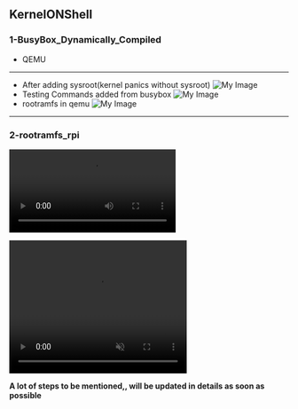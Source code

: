 ## KernelONShell

### 1-BusyBox_Dynamically_Compiled
- QEMU

---
- After adding sysroot(kernel panics without sysroot)
![My Image](/Kernel_Work/1-BusyBox_Dynamically_Compiled/after_adding_sysroot.png)
- Testing Commands added from busybox
![My Image](/Kernel_Work/1-BusyBox_Dynamically_Compiled/testing_added_commands.png)
- rootramfs in qemu
![My Image](/Kernel_Work/1-BusyBox_Dynamically_Compiled/testing_rootramfs.png)
---


### 2-rootramfs_rpi

![My Video](/Kernel_Work/2-rootramfs_rpi/KernelONShell.mp4)

<video width="320" height="240" controls loop="" muted = "" autoplay="">
<source src="https://github.com/PatrickAtef8/EmbeddedLinuxKitchen/raw/refs/heads/main/Kernel_Work/2-rootramfs_rpi/KernelONShell.mp4">
</video>



**A lot of steps to be mentioned,, will be updated in details as soon as possible**
